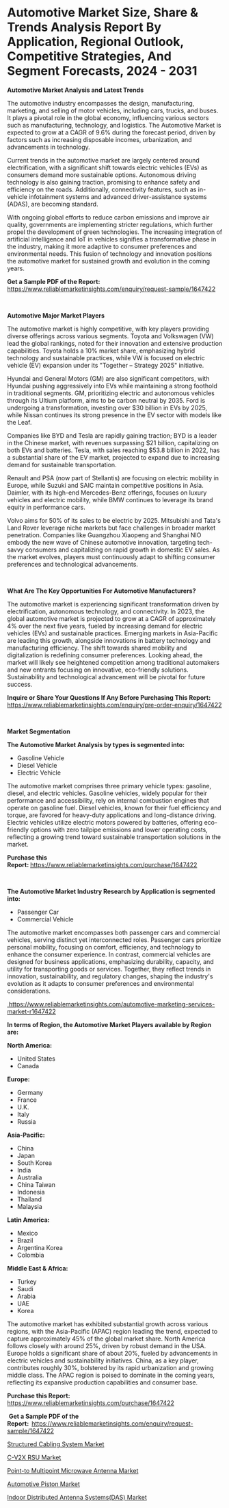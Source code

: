 <p><h1>Automotive Market Size, Share & Trends Analysis Report By Application, Regional Outlook, Competitive Strategies, And Segment Forecasts, 2024 - 2031</h1></p><p><strong>Automotive Market Analysis and Latest Trends</strong></p>
<p><p>The automotive industry encompasses the design, manufacturing, marketing, and selling of motor vehicles, including cars, trucks, and buses. It plays a pivotal role in the global economy, influencing various sectors such as manufacturing, technology, and logistics. The Automotive Market is expected to grow at a CAGR of 9.6% during the forecast period, driven by factors such as increasing disposable incomes, urbanization, and advancements in technology.</p><p>Current trends in the automotive market are largely centered around electrification, with a significant shift towards electric vehicles (EVs) as consumers demand more sustainable options. Autonomous driving technology is also gaining traction, promising to enhance safety and efficiency on the roads. Additionally, connectivity features, such as in-vehicle infotainment systems and advanced driver-assistance systems (ADAS), are becoming standard.</p><p>With ongoing global efforts to reduce carbon emissions and improve air quality, governments are implementing stricter regulations, which further propel the development of green technologies. The increasing integration of artificial intelligence and IoT in vehicles signifies a transformative phase in the industry, making it more adaptive to consumer preferences and environmental needs. This fusion of technology and innovation positions the automotive market for sustained growth and evolution in the coming years.</p></p>
<p><strong>Get a Sample PDF of the Report:&nbsp;</strong> <a href="https://www.reliablemarketinsights.com/enquiry/request-sample/1647422?utm_campaign=1776&utm_medium=2&utm_source=Github&utm_content=ia&utm_term=02112024&utm_id=automotive">https://www.reliablemarketinsights.com/enquiry/request-sample/1647422</a></p>
<p>&nbsp;</p>
<p><strong>Automotive Major Market Players</strong></p>
<p><p>The automotive market is highly competitive, with key players providing diverse offerings across various segments. Toyota and Volkswagen (VW) lead the global rankings, noted for their innovation and extensive production capabilities. Toyota holds a 10% market share, emphasizing hybrid technology and sustainable practices, while VW is focused on electric vehicle (EV) expansion under its "Together – Strategy 2025" initiative.</p><p>Hyundai and General Motors (GM) are also significant competitors, with Hyundai pushing aggressively into EVs while maintaining a strong foothold in traditional segments. GM, prioritizing electric and autonomous vehicles through its Ultium platform, aims to be carbon neutral by 2035. Ford is undergoing a transformation, investing over $30 billion in EVs by 2025, while Nissan continues its strong presence in the EV sector with models like the Leaf.</p><p>Companies like BYD and Tesla are rapidly gaining traction; BYD is a leader in the Chinese market, with revenues surpassing $21 billion, capitalizing on both EVs and batteries. Tesla, with sales reaching $53.8 billion in 2022, has a substantial share of the EV market, projected to expand due to increasing demand for sustainable transportation.</p><p>Renault and PSA (now part of Stellantis) are focusing on electric mobility in Europe, while Suzuki and SAIC maintain competitive positions in Asia. Daimler, with its high-end Mercedes-Benz offerings, focuses on luxury vehicles and electric mobility, while BMW continues to leverage its brand equity in performance cars.</p><p>Volvo aims for 50% of its sales to be electric by 2025. Mitsubishi and Tata's Land Rover leverage niche markets but face challenges in broader market penetration. Companies like Guangzhou Xiaopeng and Shanghai NIO embody the new wave of Chinese automotive innovation, targeting tech-savvy consumers and capitalizing on rapid growth in domestic EV sales. As the market evolves, players must continuously adapt to shifting consumer preferences and technological advancements.</p></p>
<p>&nbsp;</p>
<p><strong>What Are The Key Opportunities For Automotive Manufacturers?</strong></p>
<p><p>The automotive market is experiencing significant transformation driven by electrification, autonomous technology, and connectivity. In 2023, the global automotive market is projected to grow at a CAGR of approximately 4% over the next five years, fueled by increasing demand for electric vehicles (EVs) and sustainable practices. Emerging markets in Asia-Pacific are leading this growth, alongside innovations in battery technology and manufacturing efficiency. The shift towards shared mobility and digitalization is redefining consumer preferences. Looking ahead, the market will likely see heightened competition among traditional automakers and new entrants focusing on innovative, eco-friendly solutions. Sustainability and technological advancement will be pivotal for future success.</p></p>
<p><strong>Inquire or Share Your Questions If Any Before Purchasing This Report:</strong> <a href="https://www.reliablemarketinsights.com/enquiry/pre-order-enquiry/1647422?utm_campaign=1776&utm_medium=2&utm_source=Github&utm_content=ia&utm_term=02112024&utm_id=automotive">https://www.reliablemarketinsights.com/enquiry/pre-order-enquiry/1647422</a></p>
<p>&nbsp;</p>
<p><strong>Market Segmentation</strong></p>
<p><strong>The Automotive Market Analysis by types is segmented into:</strong></p>
<p><ul><li>Gasoline Vehicle</li><li>Diesel Vehicle</li><li>Electric Vehicle</li></ul></p>
<p><p>The automotive market comprises three primary vehicle types: gasoline, diesel, and electric vehicles. Gasoline vehicles, widely popular for their performance and accessibility, rely on internal combustion engines that operate on gasoline fuel. Diesel vehicles, known for their fuel efficiency and torque, are favored for heavy-duty applications and long-distance driving. Electric vehicles utilize electric motors powered by batteries, offering eco-friendly options with zero tailpipe emissions and lower operating costs, reflecting a growing trend toward sustainable transportation solutions in the market.</p></p>
<p><strong>Purchase this Report:&nbsp;</strong><a href="https://www.reliablemarketinsights.com/purchase/1647422?utm_campaign=1776&utm_medium=2&utm_source=Github&utm_content=ia&utm_term=02112024&utm_id=automotive">https://www.reliablemarketinsights.com/purchase/1647422</a></p>
<p>&nbsp;</p>
<p><strong>The Automotive Market Industry Research by Application is segmented into:</strong></p>
<p><ul><li>Passenger Car</li><li>Commercial Vehicle</li></ul></p>
<p><p>The automotive market encompasses both passenger cars and commercial vehicles, serving distinct yet interconnected roles. Passenger cars prioritize personal mobility, focusing on comfort, efficiency, and technology to enhance the consumer experience. In contrast, commercial vehicles are designed for business applications, emphasizing durability, capacity, and utility for transporting goods or services. Together, they reflect trends in innovation, sustainability, and regulatory changes, shaping the industry's evolution as it adapts to consumer preferences and environmental considerations.</p></p>
<p><a href="https://www.reliablemarketinsights.com/automotive-marketing-services-market-r1647422?utm_campaign=1776&utm_medium=2&utm_source=Github&utm_content=ia&utm_term=02112024&utm_id=automotive">&nbsp;https://www.reliablemarketinsights.com/automotive-marketing-services-market-r1647422</a></p>
<p><strong>In terms of Region, the Automotive Market Players available by Region are:</strong></p>
<p>
    <p> <strong> North America: </strong>
        <ul>
            <li>United States</li>
            <li>Canada</li>
        </ul>
        </p> 
    <p> <strong> Europe: </strong>
        <ul>
            <li>Germany</li>
            <li>France</li>
            <li>U.K.</li>
            <li>Italy</li>
            <li>Russia</li>
        </ul>
        </p> 
    <p> <strong> Asia-Pacific: </strong>
        <ul>
            <li>China</li>
            <li>Japan</li>
            <li>South Korea</li>
            <li>India</li>
            <li>Australia</li>
            <li>China Taiwan</li>
            <li>Indonesia</li>
            <li>Thailand</li>
            <li>Malaysia</li>
        </ul>
        </p> 
    <p> <strong> Latin America: </strong>
        <ul>
            <li>Mexico</li>
            <li>Brazil</li>
            <li>Argentina Korea</li>
            <li>Colombia</li>
        </ul>
        </p> 
    <p> <strong> Middle East & Africa: </strong>
        <ul>
            <li>Turkey</li>
            <li>Saudi</li>
            <li>Arabia</li>
            <li>UAE</li>
            <li>Korea</li>
        </ul>
    </p>
    </p>
<p><p>The automotive market has exhibited substantial growth across various regions, with the Asia-Pacific (APAC) region leading the trend, expected to capture approximately 45% of the global market share. North America follows closely with around 25%, driven by robust demand in the USA. Europe holds a significant share of about 20%, fueled by advancements in electric vehicles and sustainability initiatives. China, as a key player, contributes roughly 30%, bolstered by its rapid urbanization and growing middle class. The APAC region is poised to dominate in the coming years, reflecting its expansive production capabilities and consumer base.</p></p>
<p><strong>Purchase this Report: </strong><a href="https://www.reliablemarketinsights.com/purchase/1647422?utm_campaign=1776&utm_medium=2&utm_source=Github&utm_content=ia&utm_term=02112024&utm_id=automotive">https://www.reliablemarketinsights.com/purchase/1647422</a></p>
<p>&nbsp;<strong>Get a Sample PDF of the Report:&nbsp;&nbsp;</strong><a href="https://www.reliablemarketinsights.com/enquiry/request-sample/1647422?utm_campaign=1776&utm_medium=2&utm_source=Github&utm_content=ia&utm_term=02112024&utm_id=automotive">https://www.reliablemarketinsights.com/enquiry/request-sample/1647422</a></p>
<p><strong></strong></p>
<p><p><a href="https://www.linkedin.com/pulse/structured-cabling-system-market-research-report-2024-2031-ry3qc?utm_campaign=1776&utm_medium=2&utm_source=Github&utm_content=ia&utm_term=02112024&utm_id=automotive">Structured Cabling System Market</a></p><p><a href="https://www.linkedin.com/pulse/mapping-c-v2x-rsu-market-trends-challenges-breakthroughs-wv2mc?utm_campaign=1776&utm_medium=2&utm_source=Github&utm_content=ia&utm_term=02112024&utm_id=automotive">C-V2X RSU Market</a></p><p><a href="https://www.linkedin.com/pulse/investing-point-to-multipoint-microwave-antenna-market-trends-umczc?utm_campaign=1776&utm_medium=2&utm_source=Github&utm_content=ia&utm_term=02112024&utm_id=automotive">Point-to Multipoint Microwave Antenna Market</a></p><p><a href="https://github.com/malandranz3ggo/Market-Research-Report-List-1/blob/main/automotive-piston-market.md?utm_campaign=1776&utm_medium=2&utm_source=Github&utm_content=ia&utm_term=02112024&utm_id=automotive">Automotive Piston Market</a></p><p><a href="https://www.linkedin.com/pulse/global-indoor-distributed-antenna-systemsdas-market-opportunities-frgbc?utm_campaign=1776&utm_medium=2&utm_source=Github&utm_content=ia&utm_term=02112024&utm_id=automotive">Indoor Distributed Antenna Systems(DAS) Market</a></p></p>